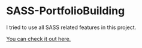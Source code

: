 # SASS-PortfolioBuilding

I tried to use all SASS related features in this project. 

[You can check it out here.](https://jenalp6.github.io/SASS-PortfolioBuilding/)
